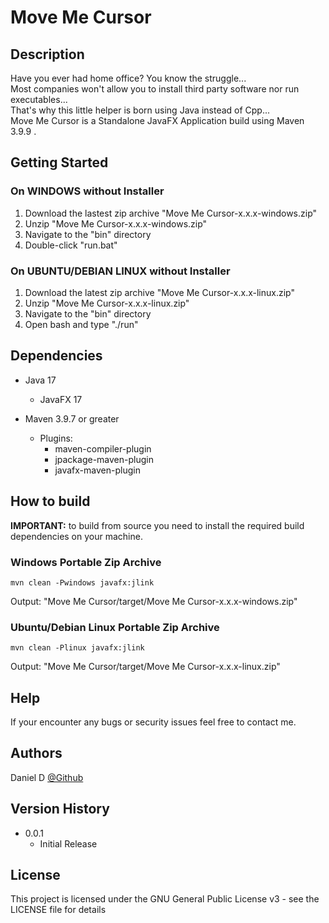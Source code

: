 # <b>Move Me Cursor</b>

## <b>Description</b>

Have you ever had home office? You know the struggle... </br>
Most companies won't allow you to install third party software nor run executables... </br>
That's why this little helper is born using Java instead of Cpp... </br>
Move Me Cursor is a Standalone JavaFX Application build using Maven 3.9.9 .</br>

## <b>Getting Started</b>

### <b>On WINDOWS without Installer</b>

1. Download the lastest zip archive "Move Me Cursor-x.x.x-windows.zip"
2. Unzip "Move Me Cursor-x.x.x-windows.zip"
3. Navigate to the "bin" directory
4. Double-click "run.bat"

### <b>On UBUNTU/DEBIAN LINUX without Installer</b>

1. Download the latest zip archive "Move Me Cursor-x.x.x-linux.zip"
2. Unzip "Move Me Cursor-x.x.x-linux.zip"
3. Navigate to the "bin" directory
4. Open bash and type "./run"

## <b>Dependencies</b>

* Java 17

    * JavaFX 17

* Maven 3.9.7 or greater

    * Plugins:</br>
        * maven-compiler-plugin</br>
        * jpackage-maven-plugin</br>
        * javafx-maven-plugin</br>

## <b>How to build</b>

<b>IMPORTANT:</b> to build from source you need to install the required build dependencies on your machine.

### <b>Windows Portable Zip Archive</b>
````
mvn clean -Pwindows javafx:jlink
````
Output: "Move Me Cursor/target/Move Me Cursor-x.x.x-windows.zip"

### <b>Ubuntu/Debian Linux Portable Zip Archive</b>
````
mvn clean -Plinux javafx:jlink
````
Output: "Move Me Cursor/target/Move Me Cursor-x.x.x-linux.zip"

## <b>Help</b>

If your encounter any bugs or security issues feel free to contact me.

## <b>Authors</b>

Daniel D
[@Github](https://github.com/Daniel446f6c/)

## <b>Version History</b>

* 0.0.1
    * Initial Release

## <b>License</b>

This project is licensed under the GNU General Public License v3  - see the LICENSE file for details
